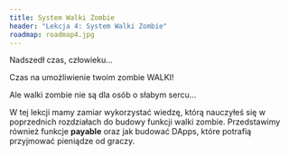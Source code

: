 ```yaml
---
title: System Walki Zombie
header: "Lekcja 4: System Walki Zombie"
roadmap: roadmap4.jpg
---
```

Nadszedł czas, człowieku...

Czas na umożliwienie twoim zombie WALKI!

Ale walki zombie nie są dla osób o słabym sercu...

W tej lekcji mamy zamiar wykorzystać wiedzę, którą nauczyłeś się w poprzednich rozdziałach do budowy funkcji walki zombie. Przedstawimy również funkcje **payable** oraz jak budować DApps, które potrafią przyjmować pieniądze od graczy.